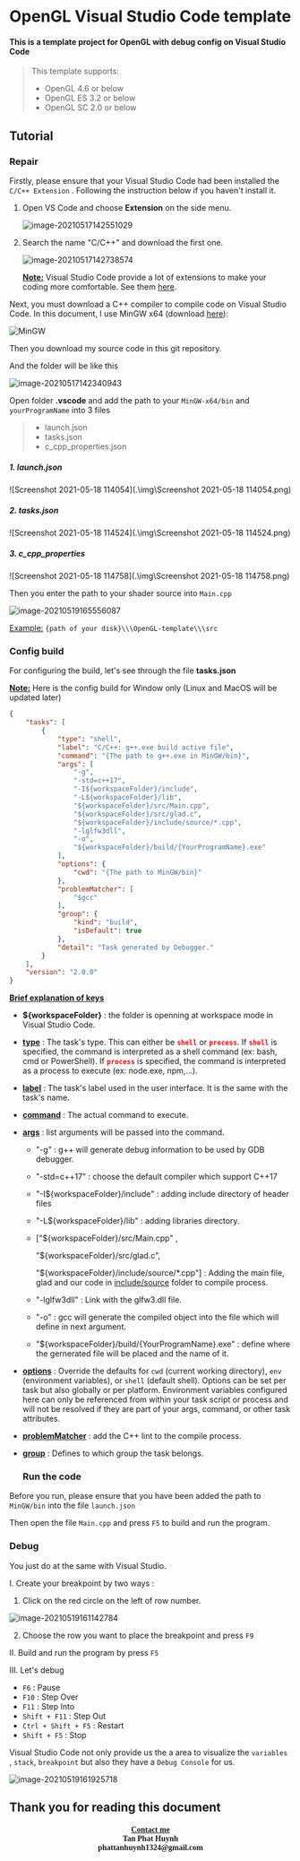 # OpenGL Visual Studio Code template

#### This is a template project for OpenGL with debug config on Visual Studio Code

> This template supports:
>
> * OpenGL 4.6 or below
> * OpenGL ES 3.2 or below
> * OpenGL SC 2.0 or below

<h2><b>Tutorial</b></h2>

<h3 style="text-align:left"><b>Repair</b></h3>

Firstly, please ensure that your Visual Studio Code had been installed the `C/C++ Extension` . Following the instruction below if you haven't install it.

1. Open VS Code and choose <b>Extension</b> on the side menu.

   ![image-20210517142551029](https://github.com/Threona-Kannard/OpenGL-template/tree/main/img/image-20210517142551029.png)

2. Search the name "C/C++" and download the first one.

   ![image-20210517142738574](https://github.com/Threona-Kannard/OpenGL-template/tree/main/img/image-20210517142738574.png)

   <b><u>Note:</u></b> Visual Studio Code provide a lot of extensions to make your coding more comfortable. See them  <a href="https://blog.logrocket.com/top-10-vs-code-extensions-2021/#importcost">here</a>.

Next, you must download a C++ compiler to compile code on Visual Studio Code. In this document, I use MinGW x64 (download <a href="https://sourceforge.net/projects/mingw-w64/files/Toolchains%20targetting%20Win64/Personal%20Builds/mingw-builds/" target="_blank">here</a>):

![MinGW](.\img\MinGW.png)

Then you download my source code in this git repository.

And the folder will be like this

![image-20210517142340943](.\img\image-20210517142340943.png)

Open folder <b>.vscode</b> and add the path to your `MinGW-x64/bin`  and `yourProgramName` into 3 files

> * launch.json
> * tasks.json
> * c_cpp_properties.json

##### 1. launch.json

![Screenshot 2021-05-18 114054](.\img\Screenshot 2021-05-18 114054.png)

##### 2. tasks.json

![Screenshot 2021-05-18 114524](.\img\Screenshot 2021-05-18 114524.png)

##### 3. c_cpp_properties

![Screenshot 2021-05-18 114758](.\img\Screenshot 2021-05-18 114758.png)

Then you enter the path to your shader source into `Main.cpp`

![image-20210519165556087](.\img\image-20210519165556087.png)

<u>Example:</u> `{path of your disk}\\\OpenGL-template\\\src`

<h3 style="text-align:left"><b>Config build</b></h3>

For configuring the build, let's see through the file **tasks.json**

**<u>Note:</u>** Here is the config build for Window only (Linux and MacOS will be updated later)

```json
{
    "tasks": [
        {
            "type": "shell",
            "label": "C/C++: g++.exe build active file",
            "command": "{The path to g++.exe in MinGW/bin}",
            "args": [
                "-g",
                "-std=c++17",
                "-I${workspaceFolder}/include",
                "-L${workspaceFolder}/lib",
                "${workspaceFolder}/src/Main.cpp",
                "${workspaceFolder}/src/glad.c",
                "${workspaceFolder}/include/source/*.cpp",
                "-lglfw3dll",
                "-o",
                "${workspaceFolder}/build/{YourProgramName}.exe"
            ],
            "options": {
                "cwd": "{The path to MinGW/bin}"
            },
            "problemMatcher": [
                "$gcc"
            ],
            "group": {
                "kind": "build",
                "isDefault": true
            },
            "detail": "Task generated by Debugger."
        }
    ],
    "version": "2.0.0"
}
```

<b><u>Brief explanation of keys</u></b>

* **${workspaceFolder}** :  the folder is openning at workspace mode in Visual Studio Code.

* <u>**type**</u> : The task's type. This can either be <b style="color:red">`shell`</b> or <b style="color:red">`process`</b>. If <b style="color:red">`shell`</b> is specified, the command is interpreted as a shell command (ex: bash, cmd or PowerShell). If <b style="color:red">`process`</b> is specified, the command is interpreted as a process to execute (ex: node.exe, npm,...).

* **<u>label</u>** : The task's label used in the user interface. It is the same with the task's name.

* **<u>command</u>** : The actual command to execute.

* **<u>args</u>** : list arguments will be passed into the command.

  * "-g" : g++ will generate debug information to be used by GDB debugger.

  * "-std=c++17" : choose the default compiler which support C++17

  * "-I${workspaceFolder}/include" : adding include directory of header files

  * "-L${workspaceFolder}/lib" : adding libraries directory.

  * ["${workspaceFolder}/src/Main.cpp" ,

      "${workspaceFolder}/src/glad.c",

      "${workspaceFolder}/include/source/*.cpp"] : Adding the main file, glad and our code in <u>include/source</u> folder to compile process.

  * "-lglfw3dll" : Link with the glfw3.dll file.

  * "-o" : gcc will generate the compiled object into the file which will define in next argument.

  * "${workspaceFolder}/build/{YourProgramName}.exe" : define where the gernerated file will be placed and the name of it.

* **<u>options</u>** : Override the defaults for `cwd` (current working directory), `env` (environment variables), or `shell` (default shell). Options can be set per task but also globally or per platform. Environment variables configured here can only be referenced from within your task script or process and will not be resolved if they are part of your args, command, or other task attributes.

* **<u>problemMatcher</u>** : add the C++ lint to the compile process.

* **<u>group</u>** : Defines to which group the task belongs.

  <h3 style="text-align:left"><b>Run the code</b></h3>

Before you run, please ensure that you have been added the path to `MinGW/bin` into the file `launch.json`

Then open the file `Main.cpp` and press `F5` to build and run the program.

<h3 style="text-align:left"><b>Debug</b></h3>

You just do at the same with Visual Studio.

I. Create your breakpoint by two ways :

1. Click on the red circle on the left of row number.

![image-20210519161142784](.\img\image-20210519161142784.png)

2. Choose the row you want to place the breakpoint and press `F9` 

II. Build and run the program by press `F5`

III. Let's debug

* `F6` : Pause
* `F10` : Step Over
* `F11` : Step Into
* `Shift + F11` : Step Out
* `Ctrl + Shift + F5` : Restart
* `Shift + F5` : Stop

Visual Studio Code not only provide us the a area to visualize the `variables` , `stack`, `breakpoint` but also they have a `Debug Console` for us.

![image-20210519161925718](.\img\image-20210519161925718.png)



## Thank you for reading this document

<h4 style="text-align:center; font-family:time New Roman">
    <div><b><u>Contact me</u></b></div>
    <div>Tan Phat Huynh</div>
    <div>phattanhuynh1324@gmail.com</div></h4>
